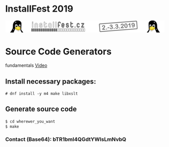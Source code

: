 # InstallFest 2019
![InstallFest](logo.png?raw=true "InstallFest 2019")
# Source Code Generators
fundamentals
[Video](https://www.youtube.com/watch?v=6KzVMxoRnUo)
## Install necessary packages:
```
# dnf install -y m4 make libxslt
```
## Generate source code
```
$ cd wherewer_you_want
$ make
```
### Contact (Base64): bTR1bml4QGdtYWlsLmNvbQ
